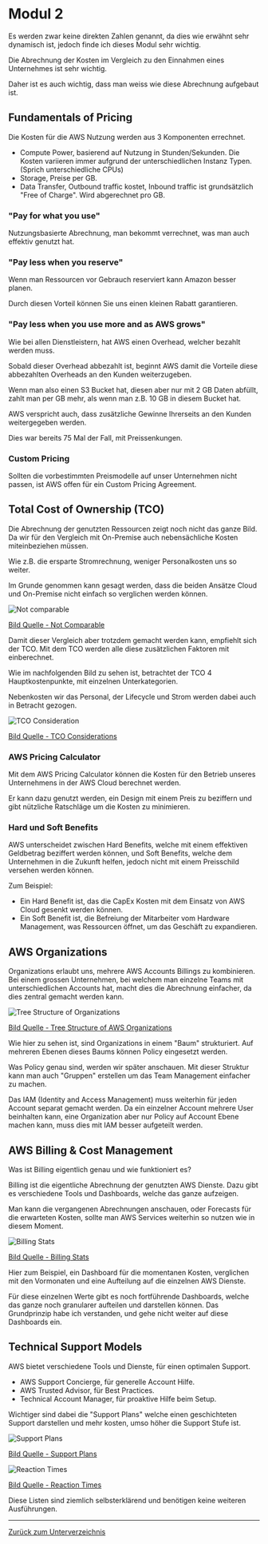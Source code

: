 # Modul 2

Es werden zwar keine direkten Zahlen genannt, da dies wie erwähnt sehr dynamisch ist, jedoch finde ich dieses Modul sehr wichtig.

Die Abrechnung der Kosten im Vergleich zu den Einnahmen eines Unternehmes ist sehr wichtig. 

Daher ist es auch wichtig, dass man weiss wie diese Abrechnung aufgebaut ist.

## Fundamentals of Pricing

Die Kosten für die AWS Nutzung werden aus 3 Komponenten errechnet.

* Compute Power, basierend auf Nutzung in Stunden/Sekunden. Die Kosten variieren immer aufgrund der unterschiedlichen Instanz Typen. (Sprich unterschiedliche CPUs) 
* Storage, Preise per GB.
* Data Transfer, Outbound traffic kostet, Inbound traffic ist grundsätzlich "Free of Charge". Wird abgerechnet pro GB.


### "Pay for what you use"

Nutzungsbasierte Abrechnung, man bekommt verrechnet, was man auch effektiv genutzt hat.

### "Pay less when you reserve"

Wenn man Ressourcen vor Gebrauch reserviert kann Amazon besser planen. 

Durch diesen Vorteil können Sie uns einen kleinen Rabatt garantieren.

### "Pay less when you use more and as AWS grows"

Wie bei allen Dienstleistern, hat AWS einen Overhead, welcher bezahlt werden muss.

Sobald dieser Overhead abbezahlt ist, beginnt AWS damit die Vorteile diese abbezahlten Overheads an den Kunden weiterzugeben.

Wenn man also einen S3 Bucket hat, diesen aber nur mit 2 GB Daten abfüllt, zahlt man per GB mehr, als wenn man z.B. 10 GB in diesem Bucket hat.

AWS verspricht auch, dass zusätzliche Gewinne Ihrerseits an den Kunden weitergegeben werden.

Dies war bereits 75 Mal der Fall, mit Preissenkungen.

### Custom Pricing

Sollten die vorbestimmten Preismodelle auf unser Unternehmen nicht passen, ist AWS offen für ein Custom Pricing Agreement.

## Total Cost of Ownership (TCO)

Die Abrechnung der genutzten Ressourcen zeigt noch nicht das ganze Bild. Da wir für den Vergleich mit On-Premise auch nebensächliche Kosten miteinbeziehen müssen. 

Wie z.B. die ersparte Stromrechnung, weniger Personalkosten uns so weiter.

Im Grunde genommen kann gesagt werden, dass die beiden Ansätze Cloud und On-Premise nicht einfach so verglichen werden können.

![Not comparable](../../Ressourcen/Bilder/AWS_Bilder/tco/not_comparable.jpg)

[Bild Quelle - Not Comparable](../../Anhang/quellen.md#not-comparable)

Damit dieser Vergleich aber trotzdem gemacht werden kann, empfiehlt sich der TCO. Mit dem TCO werden alle diese zusätzlichen Faktoren mit einberechnet.

Wie im nachfolgenden Bild zu sehen ist, betrachtet der TCO 4 Hauptkostenpunkte, mit einzelnen Unterkategorien.

Nebenkosten wir das Personal, der Lifecycle und Strom werden dabei auch in Betracht gezogen.

![TCO Consideration](../../Ressourcen/Bilder/AWS_Bilder/tco/tco_considerations.jpg)

[Bild Quelle - TCO Considerations](../../Anhang/quellen.md#tco-considerations)

### AWS Pricing Calculator

Mit dem AWS Pricing Calculator können die Kosten für den Betrieb unseres Unternehmens in der AWS Cloud berechnet werden.

Er kann dazu genutzt werden, ein Design mit einem Preis zu beziffern und gibt nützliche Ratschläge um die Kosten zu minimieren.

### Hard und Soft Benefits

AWS unterscheidet zwischen Hard Benefits, welche mit einem effektiven Geldbetrag beziffert werden können, und Soft Benefits, welche dem Unternehmen in die Zukunft helfen, jedoch nicht mit einem Preisschild versehen werden können.

Zum Beispiel:

* Ein Hard Benefit ist, das die CapEx Kosten mit dem Einsatz von AWS Cloud gesenkt werden können.
* Ein Soft Benefit ist, die Befreiung der Mitarbeiter vom Hardware Management, was Ressourcen öffnet, um das Geschäft zu expandieren.

## AWS Organizations

Organizations erlaubt uns, mehrere AWS Accounts Billings zu kombinieren. Bei einem grossen Unternehmen, bei welchem man einzelne Teams mit unterschiedlichen Accounts hat, macht dies die Abrechnung einfacher, da dies zentral gemacht werden kann.

![Tree Structure of Organizations](../../Ressourcen/Bilder/AWS_Bilder/organizations/tree_structure.jpg)

[Bild Quelle - Tree Structure of AWS Organizations](../../Anhang/quellen.md#tree-structure-of-aws-organizations)

Wie hier zu sehen ist, sind Organizations in einem "Baum" strukturiert. Auf mehreren Ebenen dieses Baums können Policy eingesetzt werden.

Was Policy genau sind, werden wir später anschauen. Mit dieser Struktur kann man auch "Gruppen" erstellen um das Team Management einfacher zu machen.

Das IAM (Identity and Access Management) muss weiterhin für jeden Account separat gemacht werden. Da ein einzelner Account mehrere User beinhalten kann, eine Organization aber nur Policy auf Account Ebene machen kann, muss dies mit IAM besser aufgeteilt werden.

## AWS Billing & Cost Management

Was ist Billing eigentlich genau und wie funktioniert es?

Billing ist die eigentliche Abrechnung der genutzten AWS Dienste. Dazu gibt es verschiedene Tools und Dashboards, welche das ganze aufzeigen.

Man kann die vergangenen Abrechnungen anschauen, oder Forecasts für die erwarteten Kosten, sollte man AWS Services weiterhin so nutzen wie in diesem Moment.

![Billing Stats](../../Ressourcen/Bilder/AWS_Bilder/billing/billing_dashboard.jpg)

[Bild Quelle - Billing Stats](../../Anhang/quellen.md#billing-stats)

Hier zum Beispiel, ein Dashboard für die momentanen Kosten, verglichen mit den Vormonaten und eine Aufteilung auf die einzelnen AWS Dienste.

Für diese einzelnen Werte gibt es noch fortführende Dashboards, welche das ganze noch granularer aufteilen und darstellen können. Das Grundprinzip habe ich verstanden, und gehe nicht weiter auf diese Dashboards ein.

## Technical Support Models

AWS bietet verschiedene Tools und Dienste, für einen optimalen Support. 

* AWS Support Concierge, für generelle Account Hilfe.
* AWS Trusted Advisor, für Best Practices.
* Technical Account Manager, für proaktive Hilfe beim Setup.

Wichtiger sind dabei die "Support Plans" welche einen geschichteten Support darstellen und mehr kosten, umso höher die Support Stufe ist. 

![Support Plans](../../Ressourcen/Bilder/AWS_Bilder/support/support_plans.jpg)

[Bild Quelle - Support Plans](../../Anhang/quellen.md#support-plans)

![Reaction Times](../../Ressourcen/Bilder/AWS_Bilder/support/reaction_time.jpg)

[Bild Quelle - Reaction Times](../../Anhang/quellen.md#reaction-times)

Diese Listen sind ziemlich selbsterklärend und benötigen keine weiteren Ausführungen.

-----

[Zurück zum Unterverzeichnis](../README.md)
